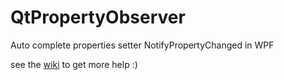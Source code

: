 # QtPropertyObserver
Auto complete properties setter NotifyPropertyChanged in WPF <br/>

see the [wiki](https://github.com/qtbui159/QtPropertyObserver/wiki/Readme) to get more help :)
